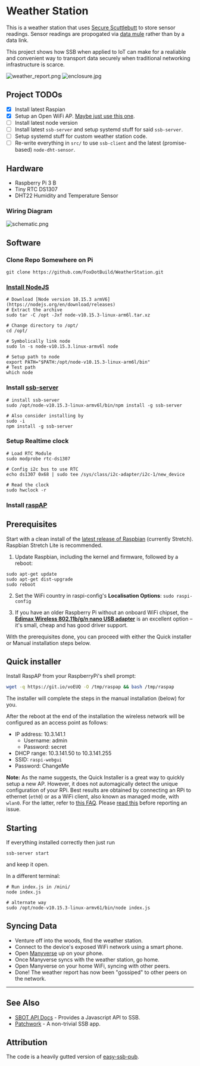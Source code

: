 # Weather Station

This is a weather station that uses [Secure Scuttlebutt](https://ssbc.github.io/scuttlebutt-protocol-guide/) to store sensor readings. Sensor readings are propogated via [data mule](https://en.wikipedia.org/wiki/Data_mule) rather than by a data link.

This project shows how SSB when applied to IoT can make for a realiable and convenient way to transport data securely when traditional networking infrastructure is scarce.

![weather_report.png](weather_report.png)
![enclosure.jpg](enclosure.jpg)
## Project TODOs

 - [X] Install latest Raspian
 - [X] Setup an Open WiFi AP. [Maybe just use this one](https://github.com/billz/raspap-webgui).
 - [ ] Install latest node version
 - [ ] Install latest `ssb-server` and setup systemd stuff for said `ssb-server`.
 - [ ] Setup systemd stuff for custom weather station code.
 - [ ] Re-write everything in `src/` to use `ssb-client` and the latest (promise-based) `node-dht-sensor`.
 
## Hardware

 * Raspberry Pi 3 B
 * Tiny RTC DS1307
 * DHT22 Humidity and Temperature Sensor
 ### Wiring Diagram
  ![schematic.png](schematic.png)
  
## Software
 ### Clone Repo Somewhere on Pi
  ```
  git clone https://github.com/FoxDotBuild/WeatherStation.git
  ```
 ### [Install NodeJS](https://www.instructables.com/id/Install-Nodejs-and-Npm-on-Raspberry-Pi/)
  ```
  # Download [Node version 10.15.3 armV6] (https://nodejs.org/en/download/releases)
  # Extract the archive
  sudo tar -C /opt -Jxf node-v10.15.3-linux-arm6l.tar.xz
  
  # Change directory to /opt/
  cd /opt/
  
  # Symbolically link node
  sudo ln -s node-v10.15.3.linux-armv6l node
  
  # Setup path to node
  export PATH="$PATH:/opt/node-v10.15.3-linux-arm6l/bin"
  # Test path
  which node
  ```
 ### Install [ssb-server](https://github.com/ssbc/ssb-server)
  ```
  # install ssb-server
  sudo /opt/node-v10.15.3-linux-armv6l/bin/npm install -g ssb-server
  
  # Also consider installing by
  sudo -i
  npm install -g ssb-server
  ```
 ### Setup Realtime clock
  ```
  # Load RTC Module
  sudo modprobe rtc-ds1307

  # Config i2c bus to use RTC
  echo ds1307 0x68 | sudo tee /sys/class/i2c-adapter/i2c-1/new_device

  # Read the clock
  sudo hwclock -r
  ```
  ### Install [raspAP](https://github.com/billz/raspap-webgui)
  ## Prerequisites
  Start with a clean install of the [latest release of Raspbian](https://www.raspberrypi.org/downloads/raspbian/) (currently Stretch). Raspbian Stretch Lite is recommended.

  1. Update Raspbian, including the kernel and firmware, followed by a reboot:
  ```
  sudo apt-get update
  sudo apt-get dist-upgrade
  sudo reboot
  ```
  2. Set the WiFi country in raspi-config's **Localisation Options**: `sudo raspi-config`

  3. If you have an older Raspberry Pi without an onboard WiFi chipset, the [**Edimax Wireless 802.11b/g/n nano USB adapter**](https://www.edimax.com/edimax/merchandise/merchandise_detail/data/edimax/global/wireless_adapters_n150/ew-7811un) is an excellent option – it's small, cheap and has good driver support.

  With the prerequisites done, you can proceed with either the Quick installer or Manual installation steps below.

  ## Quick installer
  Install RaspAP from your RaspberryPi's shell prompt:
  ```sh
  wget -q https://git.io/voEUQ -O /tmp/raspap && bash /tmp/raspap
  ```
  The installer will complete the steps in the manual installation (below) for you.

  After the reboot at the end of the installation the wireless network will be
  configured as an access point as follows:
  * IP address: 10.3.141.1
    * Username: admin
    * Password: secret
  * DHCP range: 10.3.141.50 to 10.3.141.255
  * SSID: `raspi-webgui`
  * Password: ChangeMe

  **Note:** As the name suggests, the Quick Installer is a great way to quickly setup a new AP. However, it does not automagically detect the unique configuration of your RPi. Best results are obtained by connecting an RPi to ethernet (`eth0`) or as a WiFi client, also known as managed mode, with `wlan0`. For the latter, refer to [this FAQ](https://github.com/billz/raspap-webgui/wiki/FAQs#how-do-i-prepare-the-sd-card-to-connect-to-wifi-in-headless-mode). Please [read this](https://github.com/billz/raspap-webgui/wiki/Reporting-issues) before reporting an issue.
  
## Starting
 If everything installed correctly then just run
 ```
 ssb-server start
 ```
 and keep it open.
 
 In a different terminal:
 ```
 # Run index.js in /mini/
 node index.js
 
 # alternate way
 sudo /opt/node-v10.15.3-linux-armv61/bin/node index.js
 ```
## Syncing Data

 * Venture off into the woods, find the weather station.
 * Connect to the device's exposed WiFi network using a smart phone.
 * Open [Manyverse](https://play.google.com/store/apps/details?id=se.manyver) up on your phone.
 * Once Manyverse syncs with the weather station, go home.
 * Open Manyverse on your home WiFi, syncing with other peers.
 * Done! The weather report has now been "gossiped" to other peers on the network.

---
## See Also

 * [SBOT API Docs](https://scuttlebot.io/) - Provides a Javascript API to SSB.
 * [Patchwork](https://github.com/ssbc/patchwork) - A non-trivial SSB app.
 
## Attribution

The code is a heavily gutted version of [easy-ssb-pub](https://github.com/staltz/easy-ssb-pub).
